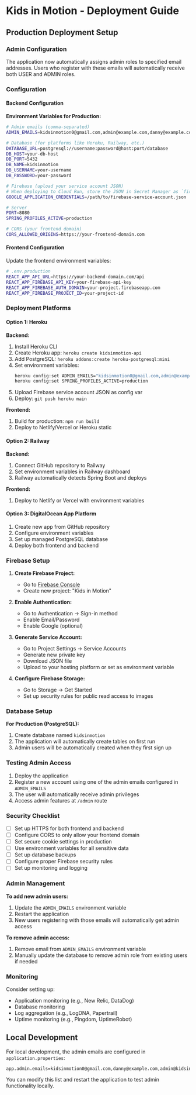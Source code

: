 # Kids in Motion - Deployment Guide

## Production Deployment Setup

### Admin Configuration

The application now automatically assigns admin roles to specified email addresses. Users who register with these emails will automatically receive both USER and ADMIN roles.

### Configuration

#### Backend Configuration

**Environment Variables for Production:**

```bash
# Admin emails (comma-separated)
ADMIN_EMAILS=kidsinmotion0@gmail.com,admin@example.com,danny@example.com

# Database (for platforms like Heroku, Railway, etc.)
DATABASE_URL=postgresql://username:password@host:port/database
DB_HOST=your-db-host
DB_PORT=5432
DB_NAME=kidsinmotion
DB_USERNAME=your-username
DB_PASSWORD=your-password

# Firebase (upload your service account JSON)
# When deploying to Cloud Run, store the JSON in Secret Manager as `firebase-service-account`; the pipeline mounts it at /var/secrets/google/firebase-service-account.json.
GOOGLE_APPLICATION_CREDENTIALS=/path/to/firebase-service-account.json

# Server
PORT=8080
SPRING_PROFILES_ACTIVE=production

# CORS (your frontend domain)
CORS_ALLOWED_ORIGINS=https://your-frontend-domain.com
```

#### Frontend Configuration

Update the frontend environment variables:

```bash
# .env.production
REACT_APP_API_URL=https://your-backend-domain.com/api
REACT_APP_FIREBASE_API_KEY=your-firebase-api-key
REACT_APP_FIREBASE_AUTH_DOMAIN=your-project.firebaseapp.com
REACT_APP_FIREBASE_PROJECT_ID=your-project-id
```

### Deployment Platforms

#### Option 1: Heroku

**Backend:**
1. Install Heroku CLI
2. Create Heroku app: `heroku create kidsinmotion-api`
3. Add PostgreSQL: `heroku addons:create heroku-postgresql:mini`
4. Set environment variables:
   ```bash
   heroku config:set ADMIN_EMAILS="kidsinmotion0@gmail.com,admin@example.com"
   heroku config:set SPRING_PROFILES_ACTIVE=production
   ```
5. Upload Firebase service account JSON as config var
6. Deploy: `git push heroku main`

**Frontend:**
1. Build for production: `npm run build`
2. Deploy to Netlify/Vercel or Heroku static

#### Option 2: Railway

**Backend:**
1. Connect GitHub repository to Railway
2. Set environment variables in Railway dashboard
3. Railway automatically detects Spring Boot and deploys

**Frontend:**
1. Deploy to Netlify or Vercel with environment variables

#### Option 3: DigitalOcean App Platform

1. Create new app from GitHub repository
2. Configure environment variables
3. Set up managed PostgreSQL database
4. Deploy both frontend and backend

### Firebase Setup

1. **Create Firebase Project:**
   - Go to [Firebase Console](https://console.firebase.google.com)
   - Create new project: "Kids in Motion"

2. **Enable Authentication:**
   - Go to Authentication → Sign-in method
   - Enable Email/Password
   - Enable Google (optional)

3. **Generate Service Account:**
   - Go to Project Settings → Service Accounts
   - Generate new private key
   - Download JSON file
   - Upload to your hosting platform or set as environment variable

4. **Configure Firebase Storage:**
   - Go to Storage → Get Started
   - Set up security rules for public read access to images

### Database Setup

**For Production (PostgreSQL):**

1. Create database named `kidsinmotion`
2. The application will automatically create tables on first run
3. Admin users will be automatically created when they first sign up

### Testing Admin Access

1. Deploy the application
2. Register a new account using one of the admin emails configured in `ADMIN_EMAILS`
3. The user will automatically receive admin privileges
4. Access admin features at `/admin` route

### Security Checklist

- [ ] Set up HTTPS for both frontend and backend
- [ ] Configure CORS to only allow your frontend domain
- [ ] Set secure cookie settings in production
- [ ] Use environment variables for all sensitive data
- [ ] Set up database backups
- [ ] Configure proper Firebase security rules
- [ ] Set up monitoring and logging

### Admin Management

**To add new admin users:**
1. Update the `ADMIN_EMAILS` environment variable
2. Restart the application
3. New users registering with those emails will automatically get admin access

**To remove admin access:**
1. Remove email from `ADMIN_EMAILS` environment variable
2. Manually update the database to remove admin role from existing users if needed

### Monitoring

Consider setting up:
- Application monitoring (e.g., New Relic, DataDog)
- Database monitoring
- Log aggregation (e.g., LogDNA, Papertrail)
- Uptime monitoring (e.g., Pingdom, UptimeRobot)

## Local Development

For local development, the admin emails are configured in `application.properties`:

```properties
app.admin.emails=kidsinmotion0@gmail.com,danny@example.com,admin@kidsinmotion.org
```

You can modify this list and restart the application to test admin functionality locally.
